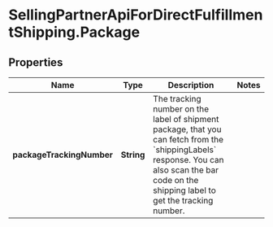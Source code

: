 # SellingPartnerApiForDirectFulfillmentShipping.Package

## Properties

Name | Type | Description | Notes
------------ | ------------- | ------------- | -------------
**packageTrackingNumber** | **String** | The tracking number on the label of shipment package, that you can fetch from the &#x60;shippingLabels&#x60; response. You can also scan the bar code on the shipping label to get the tracking number. | 



